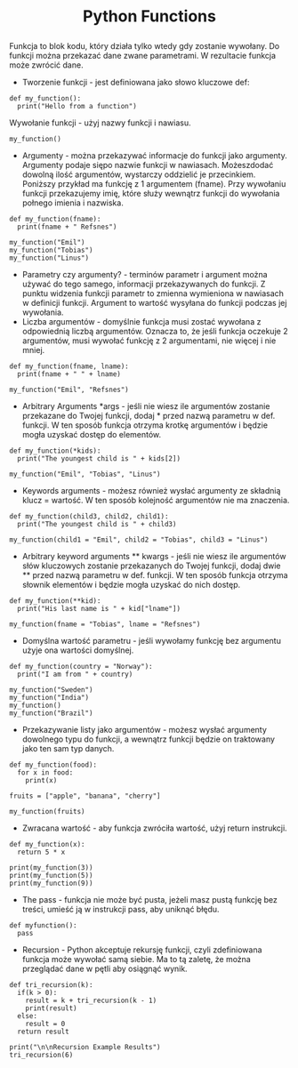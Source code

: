 # <p style="text-align: center;">Python Functions </p>

Funkcja to blok kodu, który działa tylko wtedy gdy zostanie wywołany. Do funkcji można przekazać dane zwane parametrami. W rezultacie funkcja może zwrócić dane.

- Tworzenie funkcji - jest definiowana jako słowo kluczowe def:
```
def my_function():
  print("Hello from a function")
```
Wywołanie funkcji - użyj nazwy funkcji i nawiasu.
```
my_function()
```
- Argumenty - można przekazywać informacje do funkcji jako argumenty. Argumenty podaje siępo nazwie funkcji w nawiasach. Możeszdodać dowolną ilość argumentów, wystarczy oddzielić je przecinkiem. Poniższy przykład ma funkcję z 1 argumentem (fname). Przy wywołaniu funkcji przekazujemy imię, które służy wewnątrz funkcji do wywołania połnego imienia i nazwiska.
```
def my_function(fname):
  print(fname + " Refsnes")

my_function("Emil")
my_function("Tobias")
my_function("Linus")
```
- Parametry czy argumenty? - terminów parametr i argument można używać do tego samego, informacji przekazywanych do funkcji. Z punktu widzenia funkcji parametr to zmienna wymieniona w nawiasach w definicji funkcji. Argument to wartość wysyłana do funkcji podczas jej wywołania.
- Liczba argumentów - domyślnie funkcja musi zostać wywołana z odpowiednią liczbą argumentów. Oznacza to, że jeśli funkcja oczekuje 2 argumentów, musi wywołać funkcję z 2 argumentami, nie więcej i nie mniej.
```
def my_function(fname, lname):
  print(fname + " " + lname)

my_function("Emil", "Refsnes")
```
- Arbitrary Arguments *args - jeśli nie wiesz ile argumentów zostanie przekazane do Twojej funkcji, dodaj * przed nazwą parametru w def. funkcji. W ten sposób funkcja otrzyma krotkę argumentów i będzie mogła uzyskać dostęp do elementów.
```
def my_function(*kids):
  print("The youngest child is " + kids[2])

my_function("Emil", "Tobias", "Linus")
```
- Keywords arguments - możesz również wysłać argumenty ze składnią klucz = wartość. W ten sposób kolejność argumentów nie ma znaczenia.
```
def my_function(child3, child2, child1):
  print("The youngest child is " + child3)

my_function(child1 = "Emil", child2 = "Tobias", child3 = "Linus")
```
- Arbitrary keyword arguments ** kwargs - jeśli nie wiesz ile argumentów słów kluczowych zostanie przekazanych do Twojej funkcji, dodaj dwie ** przed nazwą parametru w def. funkcji. W ten sposób funkcja otrzyma słownik elementów i będzie mogła uzyskać do nich dostęp.
```
def my_function(**kid):
  print("His last name is " + kid["lname"])

my_function(fname = "Tobias", lname = "Refsnes")
```
- Domyślna wartość parametru - jeśli wywołamy funkcję bez argumentu użyje ona wartości domyślnej.
```
def my_function(country = "Norway"):
  print("I am from " + country)

my_function("Sweden")
my_function("India")
my_function()
my_function("Brazil")
```
- Przekazywanie listy jako argumentów - możesz wysłać argumenty dowolnego typu do funkcji, a wewnątrz funkcji będzie on traktowany jako ten sam typ danych.
```
def my_function(food):
  for x in food:
    print(x)

fruits = ["apple", "banana", "cherry"]

my_function(fruits)
```
- Zwracana wartość - aby funkcja zwróciła wartość, użyj return instrukcji.
```
def my_function(x):
  return 5 * x

print(my_function(3))
print(my_function(5))
print(my_function(9))
```
- The pass - funkcja nie może być pusta, jeżeli masz pustą funkcję bez treści, umieść ją w instrukcji pass, aby uniknąć błędu.
```
def myfunction():
  pass
```
- Recursion - Python akceptuje rekursję funkcji, czyli zdefiniowana funkcja może wywołać samą siebie. Ma to tą zaletę, że można przeglądać dane w pętli aby osiągnąć wynik.
```
def tri_recursion(k):
  if(k > 0):
    result = k + tri_recursion(k - 1)
    print(result)
  else:
    result = 0
  return result

print("\n\nRecursion Example Results")
tri_recursion(6)
``` 
